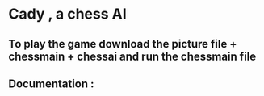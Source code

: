 # Cady , a chess AI 

## To play the game download the picture file + chessmain + chessai and run the chessmain file


## Documentation :
